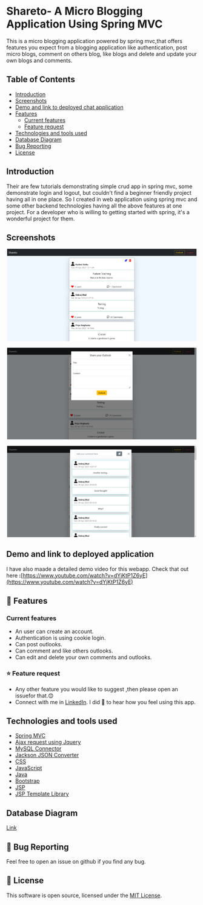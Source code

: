 # Shareto- A Micro Blogging Application Using Spring MVC


This is a micro blogging application powered by spring mvc,that offers features you expect from a blogging application like authentication, post micro blogs, comment on others blog, like blogs and delete and update your own blogs and comments.

## Table of Contents
* [Introduction]()
* [Screenshots]()
* [Demo and link to deployed chat application]()
* [Features]()
  * [Current features]()
  * [Feature request]()
* [Technologies and tools used]()
* [Database Diagram]()
* [Bug Reporting]()
* [License]()


## Introduction
Their are few tutorials demonstrating simple crud app in spring mvc, some demonstrate login and logout, but couldn't find a beginner friendly project having all in one place. So I created in web application using spring mvc and some other backend technologies having all the above features at one project. For a developer who is willing to getting started with spring, it's a wonderful project for them.

## Screenshots
<p float="left" align="center">
  <img src="media/sc1.png" width="500" />
</p>
<p float="left" align="center">
  <img src="media/sc2.png" width="500" />
</p>
<p float="left" align="center">
  <img src="media/sc3.png" width="500" />
</p>


## Demo and link to deployed  application
I have also maade a detailed demo video for this webapp.
Check that out here <b>:</b>[https://www.youtube.com/watch?v=dYjKtP1Z6yE](https://www.youtube.com/watch?v=dYjKtP1Z6yE)

## 🚀 Features
### Current features
* An user can create an account.
* Authentication is using cookie login.
* Can post outlooks.
* Can comment and like others outlooks.
* Can edit and delete your own comments and outlooks.

### ⭐ Feature request

* Any other feature you would like to suggest ,then please open an issuefor that.😊
* Connect with me in [LinkedIn](www.linkedin.com/in/debraj-bhal). I did 💖 to hear how you feel using this app.
## Technologies and tools used
* [Spring MVC]()
* [Ajax request using Jquery]()
* [MySQL Connector]()
* [Jackson JSON Converter]()
* [CSS]()
* [JavaScript]()
* [Java]()
* [Bootstrap]()
* [JSP]()
* [JSP Template Library]()

## Database Diagram
[Link](https://drawsql.app/teams/debraj-bhal/diagrams/shareto-database-diagram)
<object width="100%" height="500px" style="box-shadow: 0 2px 8px 0 rgba(63,69,81,0.16); border-radius:15px;" allowtransparency="true" allowfullscreen="true" scrolling="no" title="Embedded DrawSQL IFrame" frameborder="0" data="https://drawsql.app/teams/debraj-bhal/diagrams/shareto-database-diagram/embed"></object>

## 🐛 Bug Reporting
Feel free to open an issue on github if you find any bug.
## 📜 License
This software is open source, licensed under the [MIT License](/LICENSE).